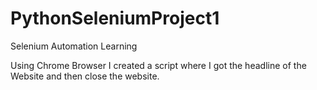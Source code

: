 # PythonSeleniumProject1
 Selenium Automation Learning


Using Chrome Browser I created a script where I got the headline of the Website and then close the website.
